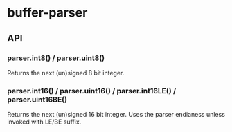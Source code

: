 # buffer-parser

## API

### parser.int8() / parser.uint8()

Returns the next (un)signed 8 bit integer.

### parser.int16() / parser.uint16() / parser.int16LE() / parser.uint16BE()

Returns the next (un)signed 16 bit integer. Uses the parser endianess unless
invoked with LE/BE suffix.

